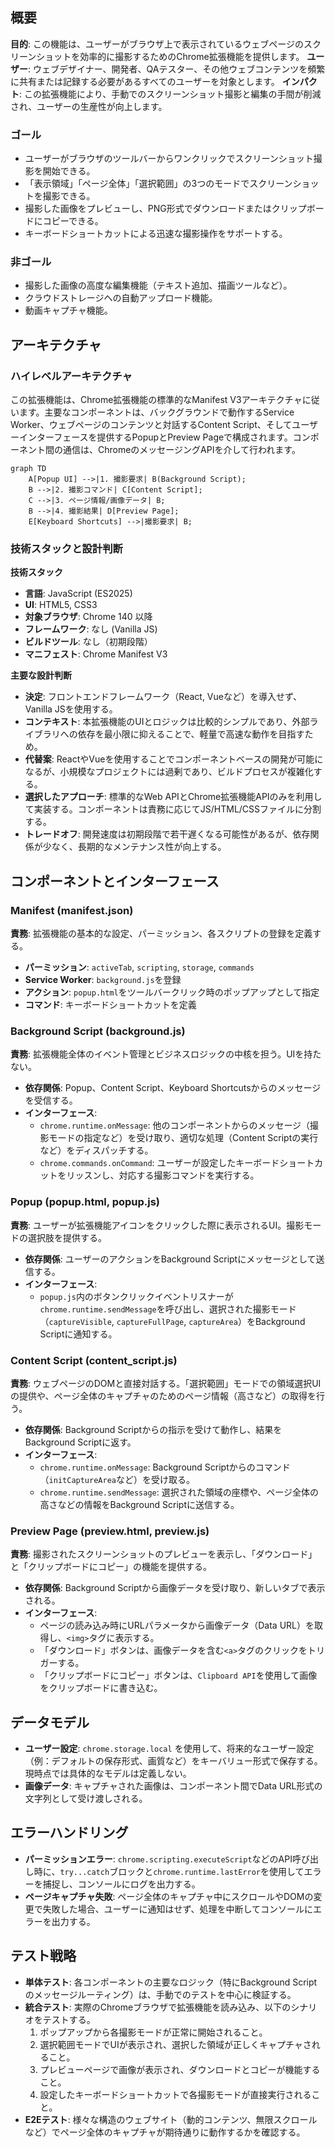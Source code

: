 ## 概要
**目的**: この機能は、ユーザーがブラウザ上で表示されているウェブページのスクリーンショットを効率的に撮影するためのChrome拡張機能を提供します。
**ユーザー**: ウェブデザイナー、開発者、QAテスター、その他ウェブコンテンツを頻繁に共有または記録する必要があるすべてのユーザーを対象とします。
**インパクト**: この拡張機能により、手動でのスクリーンショット撮影と編集の手間が削減され、ユーザーの生産性が向上します。

### ゴール
- ユーザーがブラウザのツールバーからワンクリックでスクリーンショット撮影を開始できる。
- 「表示領域」「ページ全体」「選択範囲」の3つのモードでスクリーンショットを撮影できる。
- 撮影した画像をプレビューし、PNG形式でダウンロードまたはクリップボードにコピーできる。
- キーボードショートカットによる迅速な撮影操作をサポートする。

### 非ゴール
- 撮影した画像の高度な編集機能（テキスト追加、描画ツールなど）。
- クラウドストレージへの自動アップロード機能。
- 動画キャプチャ機能。

## アーキテクチャ

### ハイレベルアーキテクチャ
この拡張機能は、Chrome拡張機能の標準的なManifest V3アーキテクチャに従います。主要なコンポーネントは、バックグラウンドで動作するService Worker、ウェブページのコンテンツと対話するContent Script、そしてユーザーインターフェースを提供するPopupとPreview Pageで構成されます。コンポーネント間の通信は、ChromeのメッセージングAPIを介して行われます。

```mermaid
graph TD
    A[Popup UI] -->|1. 撮影要求| B(Background Script);
    B -->|2. 撮影コマンド| C[Content Script];
    C -->|3. ページ情報/画像データ| B;
    B -->|4. 撮影結果| D[Preview Page];
    E[Keyboard Shortcuts] -->|撮影要求| B;
```

### 技術スタックと設計判断
**技術スタック**
- **言語**: JavaScript (ES2025)
- **UI**: HTML5, CSS3
- **対象ブラウザ**: Chrome 140 以降
- **フレームワーク**: なし (Vanilla JS)
- **ビルドツール**: なし（初期段階）
- **マニフェスト**: Chrome Manifest V3

**主要な設計判断**
- **決定**: フロントエンドフレームワーク（React, Vueなど）を導入せず、Vanilla JSを使用する。
- **コンテキスト**: 本拡張機能のUIとロジックは比較的シンプルであり、外部ライブラリへの依存を最小限に抑えることで、軽量で高速な動作を目指すため。
- **代替案**: ReactやVueを使用することでコンポーネントベースの開発が可能になるが、小規模なプロジェクトには過剰であり、ビルドプロセスが複雑化する。
- **選択したアプローチ**: 標準的なWeb APIとChrome拡張機能APIのみを利用して実装する。コンポーネントは責務に応じてJS/HTML/CSSファイルに分割する。
- **トレードオフ**: 開発速度は初期段階で若干遅くなる可能性があるが、依存関係が少なく、長期的なメンテナンス性が向上する。

## コンポーネントとインターフェース

### Manifest (manifest.json)
**責務**: 拡張機能の基本的な設定、パーミッション、各スクリプトの登録を定義する。
- **パーミッション**: `activeTab`, `scripting`, `storage`, `commands`
- **Service Worker**: `background.js`を登録
- **アクション**: `popup.html`をツールバークリック時のポップアップとして指定
- **コマンド**: キーボードショートカットを定義

### Background Script (background.js)
**責務**: 拡張機能全体のイベント管理とビジネスロジックの中核を担う。UIを持たない。
- **依存関係**: Popup、Content Script、Keyboard Shortcutsからのメッセージを受信する。
- **インターフェース**:
  - `chrome.runtime.onMessage`: 他のコンポーネントからのメッセージ（撮影モードの指定など）を受け取り、適切な処理（Content Scriptの実行など）をディスパッチする。
  - `chrome.commands.onCommand`: ユーザーが設定したキーボードショートカットをリッスンし、対応する撮影コマンドを実行する。

### Popup (popup.html, popup.js)
**責務**: ユーザーが拡張機能アイコンをクリックした際に表示されるUI。撮影モードの選択肢を提供する。
- **依存関係**: ユーザーのアクションをBackground Scriptにメッセージとして送信する。
- **インターフェース**:
  - `popup.js`内のボタンクリックイベントリスナーが`chrome.runtime.sendMessage`を呼び出し、選択された撮影モード（`captureVisible`, `captureFullPage`, `captureArea`）をBackground Scriptに通知する。

### Content Script (content_script.js)
**責務**: ウェブページのDOMと直接対話する。「選択範囲」モードでの領域選択UIの提供や、ページ全体のキャプチャのためのページ情報（高さなど）の取得を行う。
- **依存関係**: Background Scriptからの指示を受けて動作し、結果をBackground Scriptに返す。
- **インターフェース**:
  - `chrome.runtime.onMessage`: Background Scriptからのコマンド（`initCaptureArea`など）を受け取る。
  - `chrome.runtime.sendMessage`: 選択された領域の座標や、ページ全体の高さなどの情報をBackground Scriptに送信する。

### Preview Page (preview.html, preview.js)
**責務**: 撮影されたスクリーンショットのプレビューを表示し、「ダウンロード」と「クリップボードにコピー」の機能を提供する。
- **依存関係**: Background Scriptから画像データを受け取り、新しいタブで表示される。
- **インターフェース**:
  - ページの読み込み時にURLパラメータから画像データ（Data URL）を取得し、`<img>`タグに表示する。
  - 「ダウンロード」ボタンは、画像データを含む`<a>`タグのクリックをトリガーする。
  - 「クリップボードにコピー」ボタンは、`Clipboard API`を使用して画像をクリップボードに書き込む。

## データモデル
- **ユーザー設定**: `chrome.storage.local` を使用して、将来的なユーザー設定（例：デフォルトの保存形式、画質など）をキーバリュー形式で保存する。現時点では具体的なモデルは定義しない。
- **画像データ**: キャプチャされた画像は、コンポーネント間でData URL形式の文字列として受け渡しされる。

## エラーハンドリング
- **パーミッションエラー**: `chrome.scripting.executeScript`などのAPI呼び出し時に、`try...catch`ブロックと`chrome.runtime.lastError`を使用してエラーを捕捉し、コンソールにログを出力する。
- **ページキャプチャ失敗**: ページ全体のキャプチャ中にスクロールやDOMの変更で失敗した場合、ユーザーに通知はせず、処理を中断してコンソールにエラーを出力する。

## テスト戦略
- **単体テスト**: 各コンポーネントの主要なロジック（特にBackground Scriptのメッセージルーティング）は、手動でのテストを中心に検証する。
- **統合テスト**: 実際のChromeブラウザで拡張機能を読み込み、以下のシナリオをテストする。
  1. ポップアップから各撮影モードが正常に開始されること。
  2. 選択範囲モードでUIが表示され、選択した領域が正しくキャプチャされること。
  3. プレビューページで画像が表示され、ダウンロードとコピーが機能すること。
  4. 設定したキーボードショートカットで各撮影モードが直接実行されること。
- **E2Eテスト**: 様々な構造のウェブサイト（動的コンテンツ、無限スクロールなど）でページ全体のキャプチャが期待通りに動作するかを確認する。
